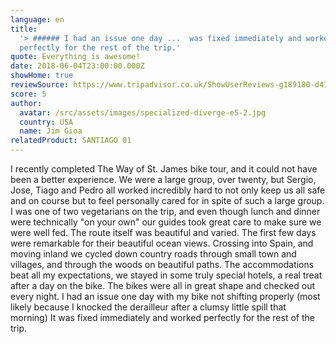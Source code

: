 ```yaml
---
language: en
title:
  '> ###### I had an issue one day ...  was fixed immediately and worked
  perfectly for the rest of the trip.'
quote: Everything is awesome!
date: 2018-06-04T23:00:00.000Z
showHome: true
reviewSource: https://www.tripadvisor.co.uk/ShowUserReviews-g189180-d4105907-r585303227-Top_Bike_tours_Portugal-Porto_Porto_District_Northern_Portugal.html
score: 5
author:
  avatar: /src/assets/images/specialized-diverge-e5-2.jpg
  country: USA
  name: Jim Gioa
relatedProduct: SANTIAGO 01
---
```


I recently completed The Way of St. James bike tour, and it could not have been
a better experience. We were a large group, over twenty, but Sergio, Jose, Tiago
and Pedro all worked incredibly hard to not only keep us all safe and on course
but to feel personally cared for in spite of such a large group. I was one of
two vegetarians on the trip, and even though lunch and dinner were technically
"on your own" our guides took great care to make sure we were well fed. The
route itself was beautiful and varied. The first few days were remarkable for
their beautiful ocean views. Crossing into Spain, and moving inland we cycled
down country roads through small town and villages, and through the woods on
beautiful paths. The accommodations beat all my expectations, we stayed in some
truly special hotels, a real treat after a day on the bike. The bikes were all
in great shape and checked out every night. I had an issue one day with my bike
not shifting properly (most likely because I knocked the derailleur after a
clumsy little spill that morning) It was fixed immediately and worked perfectly
for the rest of the trip.
